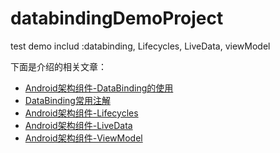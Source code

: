 # databindingDemoProject
test demo includ :databinding, Lifecycles, LiveData, viewModel

下面是介绍的相关文章：
* [Android架构组件-DataBinding的使用](https://www.jianshu.com/p/44abfbab449b)
* [DataBinding常用注解](https://www.jianshu.com/p/9bd2f3069d2e)
* [Android架构组件-Lifecycles](https://www.jianshu.com/p/b810ad267123)
* [Android架构组件-LiveData](https://www.jianshu.com/p/ec2d146ff231)
* [Android架构组件-ViewModel](https://www.jianshu.com/p/8d8d8ab5bb72)
